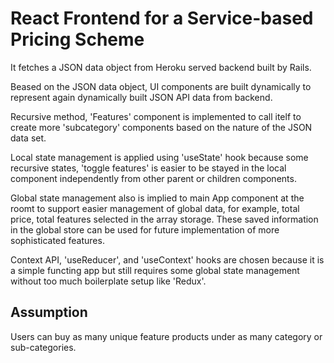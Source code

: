 # React Frontend for a Service-based Pricing Scheme

It fetches a JSON data object from Heroku served backend built by Rails.

Beased on the JSON data object, UI components are built dynamically
to represent again dynamically built JSON API data from backend. 

Recursive method, 'Features' component is implemented to call itelf to create
more 'subcategory' components based on the nature of the JSON data set.

Local state management is applied using 'useState' hook because some recursive states,
'toggle features' is easier to be stayed in the local component independently 
from other parent or children components.

Global state management also is implied to main App component at the roomt to support easier
management of global data, for example, total price, total features selected in the array storage.
These saved information in the global store can be used for future implementation of more sophisticated
features. 

Context API, 'useReducer', and 'useContext' hooks are chosen because it is a simple functing app but still
requires some global state management without too much boilerplate setup like 'Redux'.

## Assumption
 Users can buy as many unique feature products under as many category or sub-categories.
 


